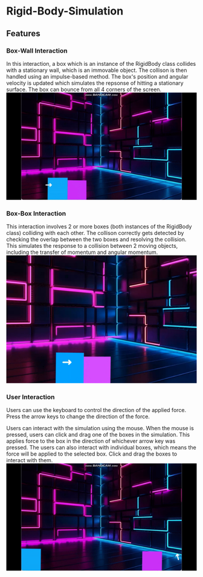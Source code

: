 # Rigid-Body-Simulation

## Features

### Box-Wall Interaction
In this interaction, a box which is an instance of the RigidBody class collides with a stationary wall, which is an immovable object. The collison is then handled using an impulse-based method. The box's position and angular velocity is updated which simulates the repsonse of hitting a stationary surface. The box can bounce from all 4 corners of the screen.
![Box-Wall](box.gif)

### Box-Box Interaction
This interaction involves 2 or more boxes (both instances of the RigidBody class) colliding with each other. The collison correctly gets detected by checking the overlap between the two boxes and resolving the collision. This simulates the response to a collision between 2 moving objects, including the transfer of momentum and angular momentum.
![Box-Box](box_box.png)

### User Interaction
Users can use the keyboard to control the direction of the applied force. Press the arrow keys to change the direction of the force.

Users can interact with the simulation using the mouse. When the mouse is pressed, users can click and drag one of the boxes in the simulation. This applies force to the box in the direction of whichever arrow key was pressed. The users can also interact with individual boxes, which means the force will be applied to the selected box. Click and drag the boxes to interact with them.
![User](user.gif)
